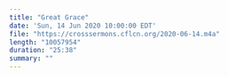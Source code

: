 ```yaml
---
title: "Great Grace"
date: 'Sun, 14 Jun 2020 10:00:00 EDT'
file: "https://crosssermons.cflcn.org/2020-06-14.m4a"
length: "10057954"
duration: "25:38"
summary: ""
---
```

